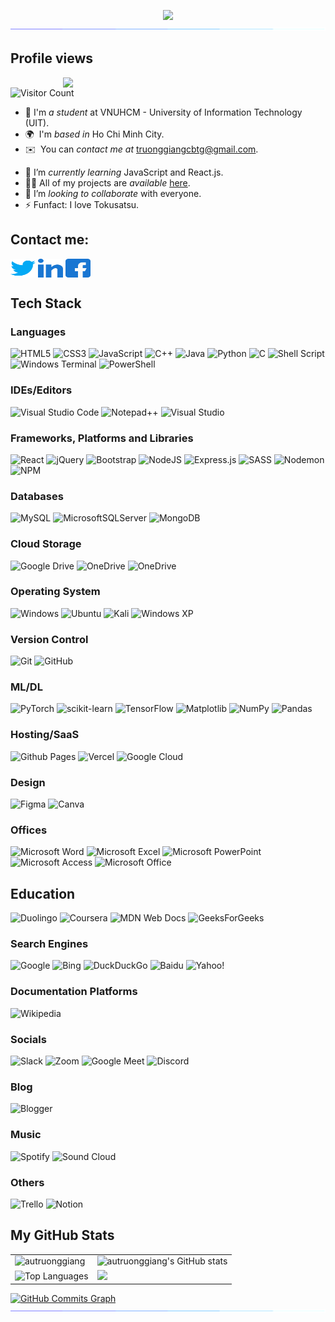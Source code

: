 <p align="center">
<img src="https://readme-typing-svg.herokuapp.com/?font=Righteous&color=00ffff&size=60&center=true&vCenter=true&width=1200&height=100&lines=Nice+to+meet+you+!+!+!+%F0%9F%98%84;%F0%9F%91%8B+My+name+is+Au+Truong+Giang.;You+can+call+me+James+Au.+%F0%9F%98%8E;I'm+learning+Web+Dev.;">

<img src="/assets/images/horizontal-divider-gradient.gif">

<!--
```
              _                                      _                   
   __ _ _   _| |_ _ __ _   _  ___  _ __   __ _  __ _(_) __ _ _ __   __ _ 
  / _` | | | | __| '__| | | |/ _ \| '_ \ / _` |/ _` | |/ _` | '_ \ / _` |
 | (_| | |_| | |_| |  | |_| | (_) | | | | (_| | (_| | | (_| | | | | (_| |
  \__,_|\__,_|\__|_|   \__,_|\___/|_| |_|\__, |\__, |_|\__,_|_| |_|\__, |
                                         |___/ |___/               |___/ 
```
-->

## Profile views
<picture> 
<a href="https://media.giphy.com/media/dWesBcTLavkZuG35MI/giphy.gif" alt="Developer">
<img src="https://media.giphy.com/media/dWesBcTLavkZuG35MI/giphy.gif" align="right" width=420">
</a>
</picture>

![Visitor Count](https://profile-counter.glitch.me/autruonggiangbrunnerlivio/count.svg)

- 🔭 I'm *a student* at VNUHCM - University of Information Technology (UIT).
- 🌍  I'm *based in* Ho Chi Minh City.
- ✉️  You can *contact me at* [truonggiangcbtg@gmail.com](mailto:truonggiangcbtg@gmail.com).
<!--
-  or [21522019@gm.uit.edu.vn](mailto:21522019@gm.uit.edu.vn).
-->
- 🌱 I’m *currently learning* JavaScript and React.js.
- 👨‍💻 All of my projects are *available* [here](https://github.com/autruonggiang?tab=repositories).
- 👯 I’m *looking to collaborate* with everyone.
- ⚡ Funfact: I love Tokusatsu.

## Contact me:
<p align="left">
<a href="https://twitter.com/autruonggiang" target="blank"><img align="center" src="https://raw.githubusercontent.com/teamedwardforever/Readme-Generator/71f25dd8b98329b168142a6b782a107b75eab178/svg/Social/twitter.svg" alt="" height="30" width="40" /></a>
<a href="https://www.linkedin.com/in/autruonggiang" target="blank"><img align="center" src="https://raw.githubusercontent.com/teamedwardforever/Readme-Generator/71f25dd8b98329b168142a6b782a107b75eab178/svg/Social/linked-in-alt.svg" alt="" height="30" width="40" /></a>
<a href="https://www.facebook.com/autruonggiang.cbtg.uit/" target="blank"><img align="center" src="https://raw.githubusercontent.com/teamedwardforever/Readme-Generator/71f25dd8b98329b168142a6b782a107b75eab178/svg/Social/facebook.svg" alt="" height="30" width="40" /></a></p>

## Tech Stack
### Languages
![HTML5](https://img.shields.io/badge/html5-%23E34F26.svg?style=for-the-badge&logo=html5&logoColor=white)
![CSS3](https://img.shields.io/badge/css3-%231572B6.svg?style=for-the-badge&logo=css3&logoColor=white)
![JavaScript](https://img.shields.io/badge/javascript-%23323330.svg?style=for-the-badge&logo=javascript&logoColor=%23F7DF1E)
![C++](https://img.shields.io/badge/c++-%2300599C.svg?style=for-the-badge&logo=c%2B%2B&logoColor=white)
![Java](https://img.shields.io/badge/java-%23ED8B00.svg?style=for-the-badge&logo=openjdk&logoColor=white)
![Python](https://img.shields.io/badge/python-3670A0?style=for-the-badge&logo=python&logoColor=ffdd54)
![C](https://img.shields.io/badge/c-%2300599C.svg?style=for-the-badge&logo=c&logoColor=white)
![Shell Script](https://img.shields.io/badge/shell_script-%23121011.svg?style=for-the-badge&logo=gnu-bash&logoColor=white)
![Windows Terminal](https://img.shields.io/badge/Windows%20Terminal-%234D4D4D.svg?style=for-the-badge&logo=windows-terminal&logoColor=white)
![PowerShell](https://img.shields.io/badge/PowerShell-%235391FE.svg?style=for-the-badge&logo=powershell&logoColor=white)

### IDEs/Editors
![Visual Studio Code](https://img.shields.io/badge/Visual%20Studio%20Code-0078d7.svg?style=for-the-badge&logo=visual-studio-code&logoColor=white)
![Notepad++](https://img.shields.io/badge/Notepad++-90E59A.svg?style=for-the-badge&logo=notepad%2b%2b&logoColor=black)
![Visual Studio](https://img.shields.io/badge/Visual%20Studio-5C2D91.svg?style=for-the-badge&logo=visual-studio&logoColor=white)

### Frameworks, Platforms and Libraries
![React](https://img.shields.io/badge/react-%2320232a.svg?style=for-the-badge&logo=react&logoColor=%2361DAFB)
![jQuery](https://img.shields.io/badge/jquery-%230769AD.svg?style=for-the-badge&logo=jquery&logoColor=white)
![Bootstrap](https://img.shields.io/badge/bootstrap-%238511FA.svg?style=for-the-badge&logo=bootstrap&logoColor=white)
![NodeJS](https://img.shields.io/badge/node.js-6DA55F?style=for-the-badge&logo=node.js&logoColor=white)
![Express.js](https://img.shields.io/badge/express.js-%23404d59.svg?style=for-the-badge&logo=express&logoColor=%2361DAFB)
![SASS](https://img.shields.io/badge/SASS-hotpink.svg?style=for-the-badge&logo=SASS&logoColor=white)
![Nodemon](https://img.shields.io/badge/NODEMON-%23323330.svg?style=for-the-badge&logo=nodemon&logoColor=%BBDEAD)
![NPM](https://img.shields.io/badge/NPM-%23CB3837.svg?style=for-the-badge&logo=npm&logoColor=white)

### Databases
![MySQL](https://img.shields.io/badge/mysql-4479A1.svg?style=for-the-badge&logo=mysql&logoColor=white)
![MicrosoftSQLServer](https://img.shields.io/badge/Microsoft%20SQL%20Server-CC2927?style=for-the-badge&logo=microsoft%20sql%20server&logoColor=white)
![MongoDB](https://img.shields.io/badge/MongoDB-%234ea94b.svg?style=for-the-badge&logo=mongodb&logoColor=white)

### Cloud Storage
![Google Drive](https://img.shields.io/badge/Google%20Drive-4285F4?style=for-the-badge&logo=googledrive&logoColor=white)
![OneDrive](https://img.shields.io/badge/OneDrive-white?style=for-the-badge&logo=Microsoft%20OneDrive&logoColor=0078D4)
![OneDrive](https://img.shields.io/badge/OneDrive-0078D4.svg?style=for-the-badge&logo=microsoftonedrive&logoColor=white)

### Operating System
![Windows](https://img.shields.io/badge/Windows-0078D6?style=for-the-badge&logo=windows&logoColor=white)
![Ubuntu](https://img.shields.io/badge/Ubuntu-E95420?style=for-the-badge&logo=ubuntu&logoColor=white)
![Kali](https://img.shields.io/badge/Kali-268BEE?style=for-the-badge&logo=kalilinux&logoColor=white)
![Windows XP](https://img.shields.io/badge/Windows%20xp-003399?style=for-the-badge&logo=windowsxp&logoColor=white)

### Version Control
![Git](https://img.shields.io/badge/git-%23F05033.svg?style=for-the-badge&logo=git&logoColor=white)
![GitHub](https://img.shields.io/badge/github-%23121011.svg?style=for-the-badge&logo=github&logoColor=white)

### ML/DL
![PyTorch](https://img.shields.io/badge/PyTorch-%23EE4C2C.svg?style=for-the-badge&logo=PyTorch&logoColor=white)
![scikit-learn](https://img.shields.io/badge/scikit--learn-%23F7931E.svg?style=for-the-badge&logo=scikit-learn&logoColor=white)
![TensorFlow](https://img.shields.io/badge/TensorFlow-%23FF6F00.svg?style=for-the-badge&logo=TensorFlow&logoColor=white)
![Matplotlib](https://img.shields.io/badge/Matplotlib-%23ffffff.svg?style=for-the-badge&logo=Matplotlib&logoColor=black)
![NumPy](https://img.shields.io/badge/numpy-%23013243.svg?style=for-the-badge&logo=numpy&logoColor=white)
![Pandas](https://img.shields.io/badge/pandas-%23150458.svg?style=for-the-badge&logo=pandas&logoColor=white)

### Hosting/SaaS
![Github Pages](https://img.shields.io/badge/github%20pages-121013?style=for-the-badge&logo=github&logoColor=white)
![Vercel](https://img.shields.io/badge/vercel-%23000000.svg?style=for-the-badge&logo=vercel&logoColor=white)
![Google Cloud](https://img.shields.io/badge/GoogleCloud-%234285F4.svg?style=for-the-badge&logo=google-cloud&logoColor=white)

### Design
![Figma](https://img.shields.io/badge/figma-%23F24E1E.svg?style=for-the-badge&logo=figma&logoColor=white)
![Canva](https://img.shields.io/badge/Canva-%2300C4CC.svg?style=for-the-badge&logo=Canva&logoColor=white)

### Offices
![Microsoft Word](https://img.shields.io/badge/Microsoft_Word-2B579A?style=for-the-badge&logo=microsoft-word&logoColor=white)
![Microsoft Excel](https://img.shields.io/badge/Microsoft_Excel-217346?style=for-the-badge&logo=microsoft-excel&logoColor=white)
![Microsoft PowerPoint](https://img.shields.io/badge/Microsoft_PowerPoint-B7472A?style=for-the-badge&logo=microsoft-powerpoint&logoColor=white)
![Microsoft Access](https://img.shields.io/badge/Microsoft_Access-A4373A?style=for-the-badge&logo=microsoft-access&logoColor=white)
![Microsoft Office](https://img.shields.io/badge/Microsoft_Office-D83B01?style=for-the-badge&logo=microsoft-office&logoColor=white)

## Education
![Duolingo](https://img.shields.io/badge/Duolingo-%234DC730.svg?style=for-the-badge&logo=Duolingo&logoColor=white)
![Coursera](https://img.shields.io/badge/Coursera-%230056D2.svg?style=for-the-badge&logo=Coursera&logoColor=white)
![MDN Web Docs](https://img.shields.io/badge/MDN_Web_Docs-black?style=for-the-badge&logo=mdnwebdocs&logoColor=white)
![GeeksForGeeks](https://img.shields.io/badge/GeeksforGeeks-gray?style=for-the-badge&logo=geeksforgeeks&logoColor=35914c)

### Search Engines
![Google](https://img.shields.io/badge/google-4285F4?style=for-the-badge&logo=google&logoColor=white)
![Bing](https://img.shields.io/badge/Microsoft%20Bing-258FFA?style=for-the-badge&logo=Microsoft%20Bing&logoColor=white)
![DuckDuckGo](https://img.shields.io/badge/DuckDuckGo-DE5833?style=for-the-badge&logo=DuckDuckGo&logoColor=white)
![Baidu](https://img.shields.io/badge/Baidu-2932E1?style=for-the-badge&logo=Baidu&logoColor=white)
![Yahoo!](https://img.shields.io/badge/Yahoo!-6001D2?style=for-the-badge&logo=Yahoo!&logoColor=white)

### Documentation Platforms
![Wikipedia](https://img.shields.io/badge/Wikipedia-%23000000.svg?style=for-the-badge&logo=wikipedia&logoColor=white)

### Socials
![Slack](https://img.shields.io/badge/Slack-4A154B?style=for-the-badge&logo=slack&logoColor=white)
![Zoom](https://img.shields.io/badge/Zoom-2D8CFF?style=for-the-badge&logo=zoom&logoColor=white)
![Google Meet](https://img.shields.io/badge/Google%20Meet-00897B?style=for-the-badge&logo=google-meet&logoColor=white)
![Discord](https://img.shields.io/badge/Discord-%235865F2.svg?style=for-the-badge&logo=discord&logoColor=white)

### Blog
![Blogger](https://img.shields.io/badge/Blogger-FF5722?style=for-the-badge&logo=blogger&logoColor=white)

### Music
![Spotify](https://img.shields.io/badge/Spotify-1ED760?style=for-the-badge&logo=spotify&logoColor=white)
![Sound Cloud](https://img.shields.io/badge/sound%20cloud-FF5500?style=for-the-badge&logo=soundcloud&logoColor=white)

### Others
![Trello](https://img.shields.io/badge/Trello-%23026AA7.svg?style=for-the-badge&logo=Trello&logoColor=white)
![Notion](https://img.shields.io/badge/Notion-%23000000.svg?style=for-the-badge&logo=notion&logoColor=white)

## My GitHub Stats
<table>
    <tr>
        <td>
          <img src="https://github-trophies.vercel.app/?username=autruonggiang&theme=onestar&row=3&column=4" alt="autruonggiang" />
        </td>
        </td>
        <td>
            <img src="https://github-readme-stats.vercel.app/api?username=autruonggiang&show_icons=true&hide=&count_private=true&title_color=0891b2&text_color=ffffff&icon_color=0891b2&bg_color=1c1917&hide_border=true&show_icons=true" alt="autruonggiang's GitHub stats" />
        </td> 
    </tr>
    <tr>
        <td>            
            <img src="https://github-readme-stats.vercel.app/api/top-langs/?username=autruonggiang&layout=compact&langs_count=10&title_color=0891b2&text_color=ffffff&icon_color=0891b2&bg_color=1c1917&hide_border=false=Top%20%Languages" alt="Top Languages" />
        </td>
        <td>
            <img src="https://github-readme-streak-stats.herokuapp.com/?user=autruonggiang&stroke=ffffff&background=1c1917&ring=0891b2&fire=0891b2&currStreakNum=ffffff&currStreakLabel=0891b2&sideNums=ffffff&sideLabels=ffffff&dates=ffffff&hide_border=true" />
        </td>
    </tr>
</table>

<a href="http://www.github.com/autruonggiang">
  <img src="https://github-readme-activity-graph.vercel.app/graph?username=autruonggiang&bg_color=1c1917&color=ffffff&line=0891b2&point=ffffff&area_color=1c1917&area=true&hide_border=true&custom_title=GitHub%20Commits%20Graph" alt="GitHub Commits Graph" />
</a>

<img src="/assets/images/horizontal-divider-gradient.gif">
